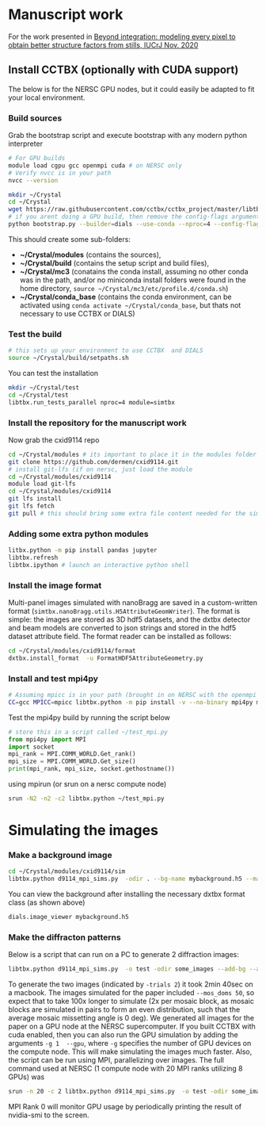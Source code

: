 # Manuscript work

For the work presented in [Beyond integration: modeling every pixel to obtain better structure factors from stills, IUCrJ Nov. 2020](https://doi.org/10.1107/S2052252520013007)


## Install CCTBX (optionally with CUDA support)

The below is for the NERSC GPU nodes, but it could easily be adapted to fit your local environment. 

### Build sources

Grab the bootstrap script and execute bootstrap with any modern python interpreter

```bash
# For GPU builds
module load cgpu gcc openmpi cuda # on NERSC only
# Verify nvcc is in your path
nvcc --version

mkdir ~/Crystal
cd ~/Crystal
wget https://raw.githubusercontent.com/cctbx/cctbx_project/master/libtbx/auto_build/bootstrap.py
# if you arent doing a GPU build, then remove the config-flags argument
python bootstrap.py --builder=dials --use-conda --nproc=4 --config-flags="--enable_cuda" --python=38
```

This should create some sub-folders: 

* **~/Crystal/modules** (contains the sources), 
* **~/Crystal/build** (contains the setup script and build files), 
* **~/Crystal/mc3** (conatains the conda install, assuming no other conda was in the path, and/or no miniconda install folders were found in the home directory, ```source ~/Crystal/mc3/etc/profile.d/conda.sh```)
* **~/Crystal/conda_base** (contains the conda environment, can be activated using ```conda activate ~/Crystal/conda_base```, but thats not necessary to use CCTBX or DIALS) 

### Test the build

```bash
# this sets up your environment to use CCTBX  and DIALS
source ~/Crystal/build/setpaths.sh
```

You can test the installation

```bash
mkdir ~/Crystal/test
cd ~/Crystal/test
libtbx.run_tests_parallel nproc=4 module=simtbx
```

### Install the repository for the manuscript work

Now grab the cxid9114 repo

```bash
cd ~/Crystal/modules # its important to place it in the modules folder
git clone https://github.com/dermen/cxid9114.git
# install git-lfs (if on nersc, just load the module
cd ~/Crystal/modules/cxid9114
module load git-lfs
cd ~/Crystal/modules/cxid9114
git lfs install
git lfs fetch
git pull # this should bring some extra file content needed for the simulations
```

### Adding some extra python modules

```bash
litbx.python -m pip install pandas jupyter
libtbx.refresh
libtbx.ipython # launch an interactive python shell
```

### Install the image format

Multi-panel images simulated with nanoBragg are saved in a custom-written format (```simtbx.nanoBragg.utils.H5AttributeGeomWriter```). The format is simple: the images are stored as 3D hdf5 datasets, and the dxtbx detector and beam models are converted to json strings and stored in the hdf5 dataset attribute field. The format reader can be installed as follows:

```bash
cd ~/Crystal/modules/cxid9114/format
dxtbx.install_format  -u FormatHDF5AttributeGeometry.py
```

### Install and test mpi4py

```bash
# Assuming mpicc is in your path (brought in on NERSC with the openmpi module shown above)
CC=gcc MPICC=mpicc libtbx.python -m pip install -v --no-binary mpi4py mpi4py
```

Test the mpi4py build by running the script below

```python
# store this in a script called ~/test_mpi.py
from mpi4py import MPI
import socket
mpi_rank = MPI.COMM_WORLD.Get_rank()
mpi_size = MPI.COMM_WORLD.Get_size()
print(mpi_rank, mpi_size, socket.gethostname())
```

using mpirun (or srun on a nersc compute node)

```bash
srun -N2 -n2 -c2 libtbx.python ~/test_mpi.py
```


# Simulating the images

### Make a background image

```bash
cd ~/Crystal/modules/cxid9114/sim
libtbx.python d9114_mpi_sims.py  -odir . --bg-name mybackground.h5 --make-background   --sad 
```

You can view the background after installing the necessary dxtbx format class (as shown above)

```bash
dials.image_viewer mybackground.h5
```

### Make the diffracton patterns

Below is a script that can run on a PC to generate 2 diffraction images:

```bash
libtbx.python d9114_mpi_sims.py  -o test -odir some_images --add-bg --add-noise --profile gauss --bg-name mybackground.h5 -trials 2  --oversample 0 --Ncells 10 --xtal_size_mm 0.00015 --mos_doms 1 --mos_spread_deg 0.01  --saveh5 --readout  --masterscale 1150 --sad --bs7real --masterscalejitter 115
```

To generate the two images (indicated by ```-trials 2```) it took 2min 40sec on a macbook. The images simulated for the paper included ```--mos_doms 50```, so expect that to take 100x longer to simulate (2x per mosaic block, as mosaic blocks are simulated in pairs to form an even distribution, such that the average mosaic missetting angle is 0 deg). We generated all images for the paper on a GPU node at the NERSC supercomputer. If you built CCTBX with cuda enabled, then you can also run the GPU simulation by adding the arguments ```-g 1  --gpu```, where ```-g``` specifies the number of GPU devices on the compute node. This will make simulating the images much faster. Also, the script can be run using MPI, parallelizing over images. The full command used at NERSC (1 compute node with 20 MPI ranks utilizing 8 GPUs) was 

```bash
srun -n 20 -c 2 libtbx.python d9114_mpi_sims.py  -o test -odir some_images --add-bg --add-noise --profile gauss --bg-name mybackground.h5 -trials 2000  --oversample 0 --Ncells 10 --xtal_size_mm 0.00015 --mos_doms 50 --mos_spread_deg 0.01  --saveh5 --readout  --masterscale 1150 --sad --bs7real --masterscalejitter 115 -g 8 --gpu
```

MPI Rank 0 will monitor GPU usage by periodically printing the result of nvidia-smi to the screen.

